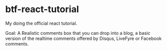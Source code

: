 # btf-react-tutorial
My doing the official react tutorial.

Goal: A Realistic comments box that you can drop into a blog, a basic version of the realtime comments offered by Disqus, LiveFyre or Facebook comments.

